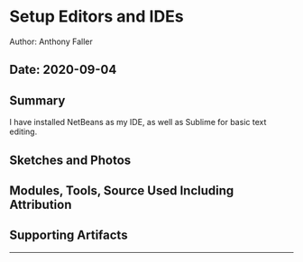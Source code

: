 #  Setup Editors and IDEs

Author: Anthony Faller

Date: 2020-09-04
-----

## Summary
I have installed NetBeans as my IDE, as well as Sublime for basic text editing.

## Sketches and Photos


## Modules, Tools, Source Used Including Attribution


## Supporting Artifacts


-----
